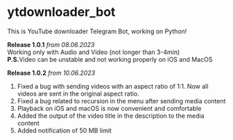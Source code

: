 # ytdownloader_bot
This is YouTube downloader Telegram Bot, working on Python!


<b>Release 1.0.1</b><i> from 08.06.2023</i>
<br>
Working only with Audio and Video (not longer than 3-4min)
<br>
<b>P.S.</b>Video can be unstable and not working properly on iOS and MacOS

<b>Release 1.0.2</b><i> from 10.06.2023</i>
<br>
1) Fixed a bug with sending videos with an aspect ratio of 1:1. Now all videos are sent in the original aspect ratio.
2) Fixed a bug related to recursion in the menu after sending media content
3) Playback on iOS and macOS is now convenient and comfortable
4) Added the output of the video title in the description to the media content
5) Added notification of 50 MB limit
